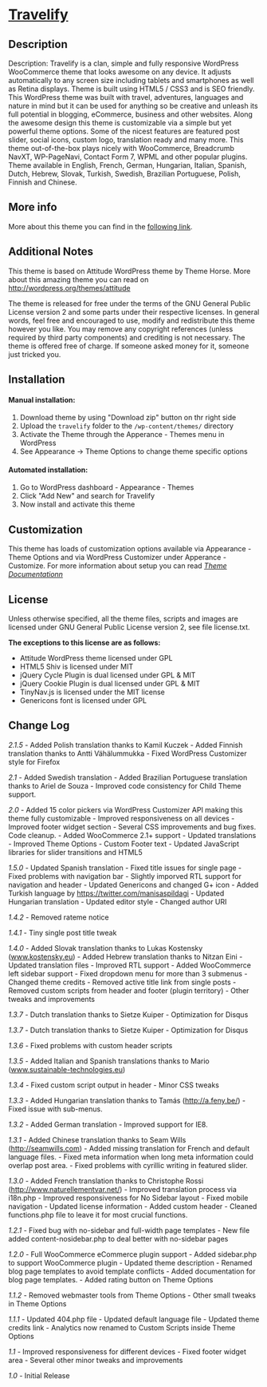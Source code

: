 # [Travelify](http://getbootstrap.com)

## Description

Description: Travelify is a clan, simple and fully responsive WordPress WooCommerce theme that looks awesome on any device. It adjusts automatically to any screen size including tablets and smartphones as well as Retina displays. Theme is built using HTML5 / CSS3 and is SEO friendly. This WordPress theme was built with travel, adventures, languages and nature in mind but it can be used for anything so be creative and unleash its full potential in blogging, eCommerce, business and other websites. Along the awesome design this theme is customizable via a simple but yet powerful theme options. Some of the nicest features are featured post slider, social icons, custom logo, translation ready and many more. This theme out-of-the-box plays nicely with WooCommerce, Breadcrumb NavXT, WP-PageNavi, Contact Form 7, WPML and other popular plugins. Theme available in English, French, German, Hungarian, Italian, Spanish, Dutch, Hebrew, Slovak, Turkish, Swedish, Brazilian Portuguese, Polish, Finnish and Chinese.

## More info
More about this theme you can find in the [following link](http://colorlib.com/wp/themes/travelify/).

## Additional Notes

This theme is based on Attitude WordPress theme by Theme Horse. More about this amazing theme you can read on http://wordpress.org/themes/attitude

The theme is released for free under the terms of the GNU General Public License version 2
and some parts under their respective licenses.
In general words, feel free and encouraged to use, modify and redistribute this theme however you like.
You may remove any copyright references (unless required by third party components) and crediting is not necessary.
The theme is offered free of charge. If someone asked money for it, someone just tricked you.

## Installation

#### Manual installation:

1. Download theme by using "Download zip" button on thr right side
2. Upload the `travelify` folder to the `/wp-content/themes/` directory
3. Activate the Theme through the Apperance - Themes menu in WordPress
4. See Appearance -> Theme Options to change theme specific options

#### Automated installation:

1. Go to WordPress dashboard - Appearance - Themes
2. Click "Add New" and search for Travelify
3. Now install and activate this theme

## Customization

This theme has loads of customization options available via Appearance - Theme Options and via WordPress Customizer under Apperance - Customize. For more information about setup you can read *[Theme Documentationn](http://colorlib.com/wp/support/travelify/)*

## License

Unless otherwise specified, all the theme files, scripts and images are licensed under GNU General Public License version 2, see file license.txt.

**The exceptions to this license are as follows:**

- Attitude WordPress theme licensed under GPL
- HTML5 Shiv is licensed under MIT
- jQuery Cycle Plugin is dual licensed under GPL & MIT
- jQuery Cookie Plugin is dual licensed under GPL & MIT
- TinyNav.js is licensed under the MIT license
- Genericons font is licensed under GPL


## Change Log

*2.1.5*
	- Added Polish translation thanks to Kamil Kuczek
	- Added Finnish translation thanks to Antti Vähälummukka
	- Fixed WordPress Customizer style for Firefox

*2.1*
	- Added Swedish translation
	- Added Brazilian Portuguese translation thanks to Ariel de Souza
	- Improved code consistency for Child Theme support.

*2.0*
	- Added 15 color pickers via WordPress Customizer API making this theme fully customizable
	- Improved responsiveness on all devices
	- Improved footer widget section
	- Several CSS improvements and bug fixes. Code cleanup.
	- Added WooCommerce 2.1+ support
	- Updated translations
	- Improved Theme Options
	- Custom Footer text
	- Updated JavaScript libraries for slider transitions and HTML5

*1.5.0*
	- Updated Spanish translation
	- Fixed title issues for single page
	- Fixed problems with navigation bar
	- Slightly imporved RTL support for navigation and header
	- Updated Genericons and changed G+ icon
	- Added Turkish language by https://twitter.com/manisaspildagi
	- Updated Hungarian translation
	- Updated editor style
	- Changed author URI

*1.4.2*
	- Removed rateme notice

*1.4.1*
	- Tiny single post title tweak

*1.4.0*
	- Added Slovak translation thanks to Lukas Kostensky (www.kostensky.eu)
	- Added Hebrew translation thanks to Nitzan Eini
	- Updated translation files
	- Improved RTL support
	- Added WooCommerce left sidebar support
	- Fixed dropdown menu for more than 3 submenus
	- Changed theme credits
	- Removed active title link from single posts
	- Removed custom scripts from header and footer (plugin territory)
	- Other tweaks and improvements

*1.3.7*
	- Dutch translation thanks to Sietze Kuiper
	- Optimization for Disqus

*1.3.7*
	- Dutch translation thanks to Sietze Kuiper
	- Optimization for Disqus

*1.3.6*
	- Fixed problems with custom header scripts

*1.3.5*
	- Added Italian and Spanish translations thanks to Mario (www.sustainable-technologies.eu)

*1.3.4*
	- Fixed custom script output in header
	- Minor CSS tweaks

*1.3.3*
	- Added Hungarian translation thanks to Tamás (http://a.feny.be/)
	- Fixed issue with sub-menus.

*1.3.2*
	- Added German translation
	- Improved support for IE8.

*1.3.1*
	- Added Chinese translation thanks to Seam Wills (http://seamwills.com)
	- Added missing translation for French and default language files.
	- Fixed meta information when long meta information could overlap post area.
	- Fixed problems with cyrillic writing in featured slider.

*1.3.0*
	- Added French translation thanks to Christophe Rossi (http://www.naturellementvar.net/)
	- Improved translation process via i18n.php
	- Improved responsiveness for No Sidebar layout
	- Fixed mobile navigation
	- Updated license information
	- Added custom header
	- Cleaned functions.php file to leave it for most crucial functions.

*1.2.1*
	- Fixed bug with no-sidebar and full-width page templates
	- New file added content-nosidebar.php to deal better with no-sidebar pages

*1.2.0*
	- Full WooCommerce eCommerce plugin support
	- Added sidebar.php to support WooCommerce plugin
	- Updated theme description
	- Renamed blog page templates to avoid template conflicts
	- Added documentation for blog page templates.
	- Added rating button on Theme Options

*1.1.2*
	- Removed webmaster tools from Theme Options
	- Other small tweaks in Theme Options

*1.1.1*
	- Updated 404.php file
	- Updated default language file
	- Updated theme credits link
	- Analytics now renamed to Custom Scripts inside Theme Options

*1.1*
	- Improved responsiveness for different devices
	- Fixed footer widget area
	- Several other minor tweaks and improvements

*1.0*
	- Initial Release